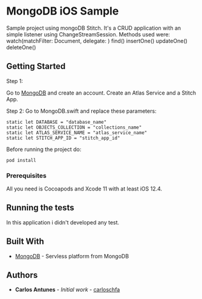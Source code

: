 # MongoDB iOS Sample

Sample project using mongoDB Stitch. It's a CRUD application with an simple listener using ChangeStreamSession<T>.
Methods used were:
  watch(matchFilter: Document, delegate: )
  find()
  insertOne()
  updateOne()
  deleteOne()

## Getting Started

Step 1: 

Go to [MongoDB](https://www.mongodb.com/cloud/stitch) and create an account. 
Create an Atlas Service and a Stitch App.

Step 2:
Go to MongoDB.swift and replace these parameters:
```
static let DATABASE = "database_name"
static let OBJECTS_COLLECTION = "collections_name"
static let ATLAS_SERVICE_NAME = "atlas_service_name"
static let STITCH_APP_ID = "stitch_app_id"
```

Before running the project do:
```
pod install
```

### Prerequisites

All you need is Cocoapods and Xcode 11 with at least iOS 12.4.

## Running the tests

In this application i didn't developed any test.


## Built With

* [MongoDB](https://www.mongodb.com/cloud/stitch) - Servless platform from MongoDB


## Authors

* **Carlos Antunes** - *Initial work* - [carloschfa](https://github.com/carloschfa/)

